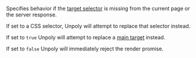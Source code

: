 Specifies behavior if the [target selector](https://unpoly.com/up.render#options.target) is missing from the current page or the server response.

If set to a CSS selector, Unpoly will attempt to replace that selector instead.

If set to `true` Unpoly will attempt to replace a [main target](https://unpoly.com/up-main) instead.

If set to `false` Unpoly will immediately reject the render promise.